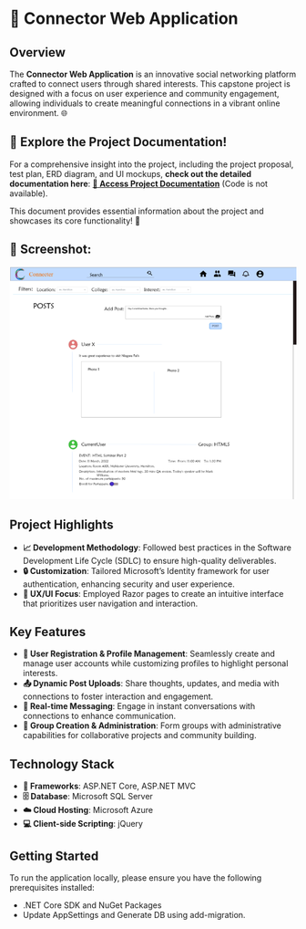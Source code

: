 # 📱 Connector Web Application


## Overview
The **Connector Web Application** is an innovative social networking platform crafted to connect users through shared interests. This capstone project is designed with a focus on user experience and community engagement, allowing individuals to create meaningful connections in a vibrant online environment. 🌐

## 📄 **Explore the Project Documentation!**
For a comprehensive insight into the project, including the project proposal, test plan, ERD diagram, and UI mockups, **check out the detailed documentation here**:  [**🔗 Access Project Documentation**](https://docs.google.com/document/d/1fxH0KosFykiiI98hn4SFwPFiTEx6COz209OO5BqhXNw/edit?usp=sharing)  (Code is not available).

This document provides essential information about the project and showcases its core functionality! 🌟


## 🎯 Screenshot:
![Alt text](https://github.com/Jm0091/Connector/blob/main/Connector_ScreenShot.png)

## Project Highlights
- **📈 Development Methodology**: Followed best practices in the Software Development Life Cycle (SDLC) to ensure high-quality deliverables.
- **🔒 Customization**: Tailored Microsoft’s Identity framework for user authentication, enhancing security and user experience.
- **🎨 UX/UI Focus**: Employed Razor pages to create an intuitive interface that prioritizes user navigation and interaction.

## Key Features
- **📝 User Registration & Profile Management**: Seamlessly create and manage user accounts while customizing profiles to highlight personal interests.
- **📤 Dynamic Post Uploads**: Share thoughts, updates, and media with connections to foster interaction and engagement.
- **💬 Real-time Messaging**: Engage in instant conversations with connections to enhance communication.
- **👥 Group Creation & Administration**: Form groups with administrative capabilities for collaborative projects and community building.

## Technology Stack
- **🔧 Frameworks**: ASP.NET Core, ASP.NET MVC
- **🗄️ Database**: Microsoft SQL Server
- **☁️ Cloud Hosting**: Microsoft Azure
- **💻 Client-side Scripting**: jQuery


## Getting Started
To run the application locally, please ensure you have the following prerequisites installed:
- .NET Core SDK and NuGet Packages
- Update AppSettings and Generate DB using add-migration.


